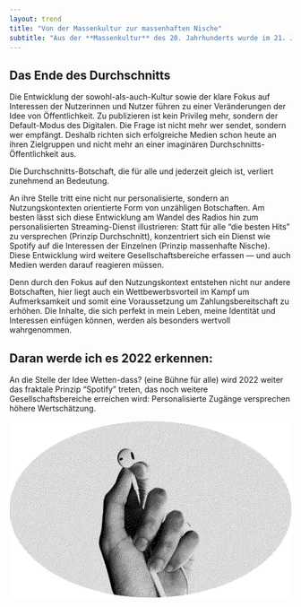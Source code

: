 ```yaml
---
layout: trend
title: "Von der Massenkultur zur massenhaften Nische"
subtitle: "Aus der **Massenkultur** des 20. Jahrhunderts wurde im 21. Jahrhundert eine Kultur der **massenhaften Nischen**. Diese Segmentierung verändert unser Vorstellung von Öffentlichkeit — und die Ansprüche des Publikums an Medien."
---
```


## Das Ende des Durchschnitts

Die Entwicklung der sowohl-als-auch-Kultur sowie der klare Fokus auf Interessen der Nutzerinnen und Nutzer führen zu einer Veränderungen der Idee von Öffentlichkeit. Zu publizieren ist kein Privileg mehr, sondern der Default-Modus des Digitalen. Die Frage ist nicht mehr wer sendet, sondern wer empfängt. Deshalb richten sich erfolgreiche Medien schon heute an ihren Zielgruppen und nicht mehr an einer imaginären Durchschnitts-Öffentlichkeit aus.

Die Durchschnitts-Botschaft, die für alle und jederzeit gleich ist, verliert zunehmend an Bedeutung. 

An ihre Stelle tritt eine nicht nur personalisierte, sondern an Nutzungskontexten orientierte Form von unzähligen Botschaften. Am besten lässt sich diese Entwicklung am Wandel des Radios hin zum personalisierten Streaming-Dienst illustrieren: Statt für alle “die besten Hits” zu versprechen (Prinzip Durchschnitt), konzentriert sich ein Dienst wie Spotify auf die Interessen der Einzelnen (Prinzip massenhafte Nische). Diese Entwicklung wird weitere Gesellschaftsbereiche erfassen — und auch Medien werden darauf reagieren müssen.

Denn durch den Fokus auf den Nutzungskontext entstehen nicht nur andere Botschaften, hier liegt auch ein Wettbewerbsvorteil im Kampf um Aufmerksamkeit und somit eine Voraussetzung um Zahlungsbereitschaft zu erhöhen. Die Inhalte, die sich perfekt in mein Leben, meine Identität und Interessen einfügen können, werden als besonders wertvoll wahrgenommen. 

## Daran werde ich es 2022 erkennen: 

An die Stelle der Idee Wetten-dass? (eine Bühne für alle) wird 2022 weiter das fraktale Prinzip “Spotify” treten, das noch weitere Gesellschaftsbereiche erreichen wird: Personalisierte Zugänge versprechen höhere Wertschätzung.

![](../img/03.png)